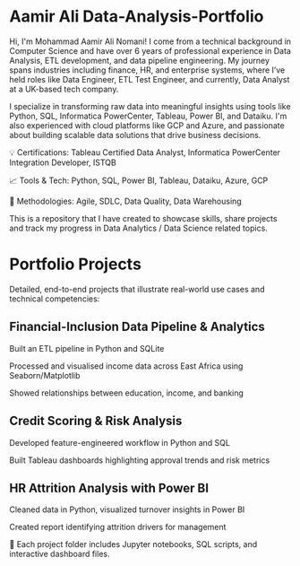 # Aamir Ali Data-Analysis-Portfolio

Hi, I'm Mohammad Aamir Ali Nomani! I come from a technical background in Computer Science and have over 6 years of professional experience in Data Analysis, ETL development, and data pipeline engineering. My journey spans industries including finance, HR, and enterprise systems, where I’ve held roles like Data Engineer, ETL Test Engineer, and currently, Data Analyst at a UK-based tech company.

I specialize in transforming raw data into meaningful insights using tools like Python, SQL, Informatica PowerCenter, Tableau, Power BI, and Dataiku. I'm also experienced with cloud platforms like GCP and Azure, and passionate about building scalable data solutions that drive business decisions.

💡 Certifications: Tableau Certified Data Analyst, Informatica PowerCenter Integration Developer, ISTQB

📈 Tools & Tech: Python, SQL, Power BI, Tableau, Dataiku, Azure, GCP

🔁 Methodologies: Agile, SDLC, Data Quality, Data Warehousing

This is a repository that I have created to showcase skills, share projects and track my progress in Data Analytics / Data Science related topics.

# Portfolio Projects
Detailed, end-to-end projects that illustrate real-world use cases and technical competencies:

## Financial-Inclusion Data Pipeline & Analytics

Built an ETL pipeline in Python and SQLite

Processed and visualised income data across East Africa using Seaborn/Matplotlib

Showed relationships between education, income, and banking

## Credit Scoring & Risk Analysis

Developed feature-engineered workflow in Python and SQL

Built Tableau dashboards highlighting approval trends and risk metrics

## HR Attrition Analysis with Power BI

Cleaned data in Python, visualized turnover insights in Power BI

Created report identifying attrition drivers for management

📁 Each project folder includes Jupyter notebooks, SQL scripts, and interactive dashboard files.


